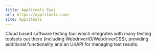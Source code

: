 ```yaml
---
title: Applitools Eyes
url: https://applitools.com/
site: Applitools
---
```


Cloud based software testing tool which integrates with many testing toolsets out there (including WebdriverIO/WebdriverCSS), providing additional functionality and an UI/API for managing test results.
